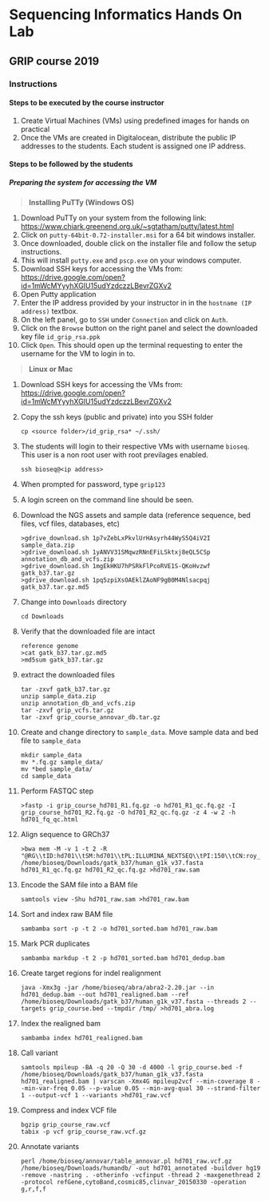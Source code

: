 # Sequencing Informatics Hands On Lab
## GRIP course 2019

### Instructions

#### Steps to be executed by the course instructor
1. Create Virtual Machines (VMs) using predefined images for hands on practical
2. Once the VMs are created in Digitalocean, distribute the public IP addresses to the students. Each student is assigned one IP address.

#### Steps to be followed by the students
##### Preparing the system for accessing the VM
> **Installing PuTTy (Windows OS)**
1. Download PuTTy on your system from the following link: https://www.chiark.greenend.org.uk/~sgtatham/putty/latest.html
2. Click on `putty-64bit-0.72-installer.msi` for a 64 bit windows installer.
3. Once downloaded, double click on the installer file and follow the setup instructions.
4. This will install `putty.exe` and `pscp.exe` on your windows computer.
5. Download SSH keys for accessing the VMs from: https://drive.google.com/open?id=1mWcMYyyhXGIU15udYzdczzLBevrZGXv2
6. Open Putty application
7. Enter the IP address provided by your instructor in in the `hostname (IP address)` textbox.
8. On the left panel, go to `SSH` under `Connection` and click on `Auth`.
9. Click on the `Browse` button on the right panel and select the downloaded key file `id_grip_rsa.ppk`
10. Click `Open`. This should open up the terminal requesting to enter the username for the VM to login in to.

> **Linux or Mac**
1. Download SSH keys for accessing the VMs from: https://drive.google.com/open?id=1mWcMYyyhXGIU15udYzdczzLBevrZGXv2
2. Copy the ssh keys (public and private) into you SSH folder
   ```
   cp <source folder>/id_grip_rsa* ~/.ssh/
   ``` 


1. The students will login to their respective VMs with username `bioseq`. This user is a non root user with root previlages enabled.
   ```
   ssh bioseq@<ip address>
   ```
2. When prompted for password, type `grip123`
3. A login screen on the command line should be seen.
4. Download the NGS assets and sample data (reference sequence, bed files, vcf files, databases, etc)
    ```
    >gdrive_download.sh 1p7vZebLxPkvlUrHAsyrh44WyS5Q4iV2I sample_data.zip
    >gdrive_download.sh 1yANVV31SMqwzRNnEFiLSktxj8eQL5CSp annotation_db_and_vcfs.zip
    >gdrive_download.sh 1mgEkHKU7hPSRkFlPcoRVE1S-QKoHvzwf gatk_b37.tar.gz
    >gdrive_download.sh 1pq5zpiXsOAEklZAoNF9gB0M4Nlsacpqj gatk_b37.tar.gz.md5
    ```
5. Change into `Downloads` directory
   ```
   cd Downloads
   ``` 
6. Verify that the downloaded file are intact
   ```
   reference genome
   >cat gatk_b37.tar.gz.md5
   >md5sum gatk_b37.tar.gz
   ```
7. extract the downloaded files
   ```
   tar -zxvf gatk_b37.tar.gz
   unzip sample_data.zip
   unzip annotation_db_and_vcfs.zip
   tar -zxvf grip_vcfs.tar.gz
   tar -zxvf grip_course_annovar_db.tar.gz

   ```
7. Create and change directory to `sample_data`. Move sample data and bed file to `sample_data`
   ```
   mkdir sample_data
   mv *.fq.gz sample_data/
   mv *bed sample_data/
   cd sample_data
   ```
8. Perform FASTQC step
   ```
   >fastp -i grip_course_hd701_R1.fq.gz -o hd701_R1_qc.fq.gz -I grip_course_hd701_R2.fq.gz -O hd701_R2_qc.fq.gz -z 4 -w 2 -h hd701_fq_qc.html
   ```
9. Align sequence to GRCh37
   ```
   >bwa mem -M -v 1 -t 2 -R "@RG\\tID:hd701\\tSM:hd701\\tPL:ILLUMINA_NEXTSEQ\\tPI:150\\tCN:roy_lab" /home/bioseq/Downloads/gatk_b37/human_g1k_v37.fasta hd701_R1_qc.fq.gz hd701_R2_qc.fq.gz >hd701_raw.sam
   ```
10. Encode the SAM file into a BAM file
    ```
    samtools view -Shu hd701_raw.sam >hd701_raw.bam
    ```
11. Sort and index raw BAM file
    ```
    sambamba sort -p -t 2 -o hd701_sorted.bam hd701_raw.bam
    ```
12. Mark PCR duplicates
    ```
    sambamba markdup -t 2 -p hd701_sorted.bam hd701_dedup.bam
    ```
13. Create target regions for indel realignment
    ```
    java -Xmx3g -jar /home/bioseq/abra/abra2-2.20.jar --in hd701_dedup.bam --out hd701_realigned.bam --ref /home/bioseq/Downloads/gatk_b37/human_g1k_v37.fasta --threads 2 --targets grip_course.bed --tmpdir /tmp/ >hd701_abra.log
    ```
14. Index the realigned bam
    ```
    sambamba index hd701_realigned.bam
    ``` 
15. Call variant
    ```
    samtools mpileup -BA -q 20 -Q 30 -d 4000 -l grip_course.bed -f /home/bioseq/Downloads/gatk_b37/human_g1k_v37.fasta hd701_realigned.bam | varscan -Xmx4G mpileup2vcf --min-coverage 8 --min-var-freq 0.05 --p-value 0.05 --min-avg-qual 30 --strand-filter 1 --output-vcf 1 --variants >hd701_raw.vcf
    ```
16. Compress and index VCF file
    ```
    bgzip grip_course_raw.vcf
    tabix -p vcf grip_course_raw.vcf.gz
    ```
17. Annotate variants
    ```
    perl /home/bioseq/annovar/table_annovar.pl hd701_raw.vcf.gz /home/bioseq/Downloads/humandb/ -out hd701_annotated -buildver hg19 -remove -nastring . -otherinfo -vcfinput -thread 2 -maxgenethread 2 -protocol refGene,cytoBand,cosmic85,clinvar_20150330 -operation g,r,f,f
    ```